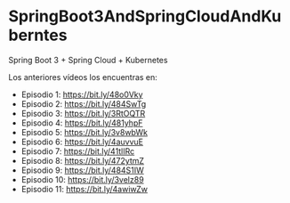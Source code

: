 # SpringBoot3AndSpringCloudAndKuberntes
Spring Boot 3 + Spring Cloud + Kubernetes

Los anteriores vídeos los encuentras en:

- Episodio 1: https://bit.ly/48o0Vky
- Episodio 2: https://bit.ly/484SwTg
- Episodio 3: https://bit.ly/3RtOQTR
- Episodio 4: https://bit.ly/481yhpF
- Episodio 5: https://bit.ly/3v8wbWk
- Episodio 6: https://bit.ly/4auvvuE
- Episodio 7: https://bit.ly/41tlIRc
- Episodio 8: https://bit.ly/472ytmZ
- Episodio 9: https://bit.ly/484S1IW
- Episodio 10:  https://bit.ly/3velz89
- Episodio 11: https://bit.ly/4awiwZw
